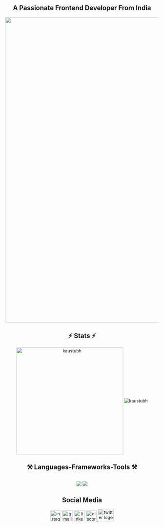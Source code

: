 <h2 align="center">A Passionate Frontend Developer From India</h2>
<img src="https://github.com/Anmol-Baranwal/Cool-GIFs-For-GitHub/assets/74038190/0c7eb6ed-663b-4ce4-bfbd-18239a38ba1b" width="1000" align="center">

###
<h2 align="center">⚡ Stats ⚡</h2>
<div align="center">
<img align="center" width="350" src="https://github-readme-stats.vercel.app/api/top-langs?username=Kaustubh-Indulkar&show_icons=true&locale=en&layout=compact" alt="kaustubh" />
<img align="center" src="https://github-readme-stats.vercel.app/api?username=Kaustubh-Indulkar&show_icons=true&locale=en" alt="kaustubh" />
</div>

###
<h2 align="center">⚒️ Languages-Frameworks-Tools ⚒️</h2>
<br/>
<div align="center">
    <img src="https://skillicons.dev/icons?i=react,bootstrap,mui,html,css,vscode,github,figma,tailwind,git,aws,gcp,cpp,docker" />
    <img src="https://skillicons.dev/icons?i=nodejs,python,javascript,typescript,express,firebase,mongodb,c,java,nextjs,mysql,eclipse,autocad,discord" /><br>
</div>

###
<h2 align="center"> Social Media </h2>
<div align="center">
 <a href="https://instagram.com/kaustubh_indulkar_?igshid=OGQ5ZDc2ODk2ZA=="><img src="https://img.shields.io/static/v1?message=Instagram&logo=instagram&label=&color=E4405F&logoColor=white&labelColor=&style=for-the-badge" height="35" alt="instagram logo"  /></a>
 <a href="kaustubhindulkar98@gmail.com"><img src="https://img.shields.io/static/v1?message=Gmail&logo=gmail&label=&color=D14836&logoColor=white&labelColor=&style=for-the-badge" height="35" alt="gmail logo"  /></a>
 <a href="https://www.linkedin.com/in/kaustubh-indulkar-5aa334288?utm_source=share&utm_campaign=share_via&utm_content=profile&utm_medium=android_app"><img src="https://img.shields.io/static/v1?message=LinkedIn&logo=linkedin&label=&color=0077B5&logoColor=white&labelColor=&style=for-the-badge" height="35" alt="linkedin logo"  /></a>
<a href="https://discord.com/kaustubhindulkar"><img src="https://img.shields.io/static/v1?message=Discord&logo=discord&label=&color=7289DA&logoColor=white&labelColor=&style=for-the-badge" height="35" alt="discord logo"  />
<!-- <a href="https://salesp07.github.io" target="_blank"<img src="https://img.shields.io/badge/Portfolio-FF5722?style=for-the-badge&logo=todoist&logoColor=white" target="_blank" />  -->
 <a href="https://x.com/Kaustubh02603?t=_ESYtC9Apem2m8hgwz9UPQ&s=08"> <img src="https://raw.githubusercontent.com/maurodesouza/profile-readme-generator/master/src/assets/icons/social/twitter/default.svg" width="52" height="40" alt="twitter logo"  /></a>
  </a>    
</div>

###


